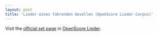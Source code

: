 ```yaml
---
layout: post
title: 'Lieder eines fahrenden Gesellen (OpenScore Lieder Corpus)'
---
```


Visit the [official set page] in [OpenScore Lieder].

[official set page]: https://musescore.com/openscore-lieder-corpus/sets/5026280
[OpenScore Lieder]: https://musescore.com/openscore-lieder-corpus

